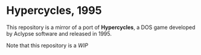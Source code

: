 # Hypercycles, 1995

This repository is a mirror of a port of **Hypercycles**, a DOS game developed by Aclypse software and released in 1995.

Note that this repository is a *WIP*
